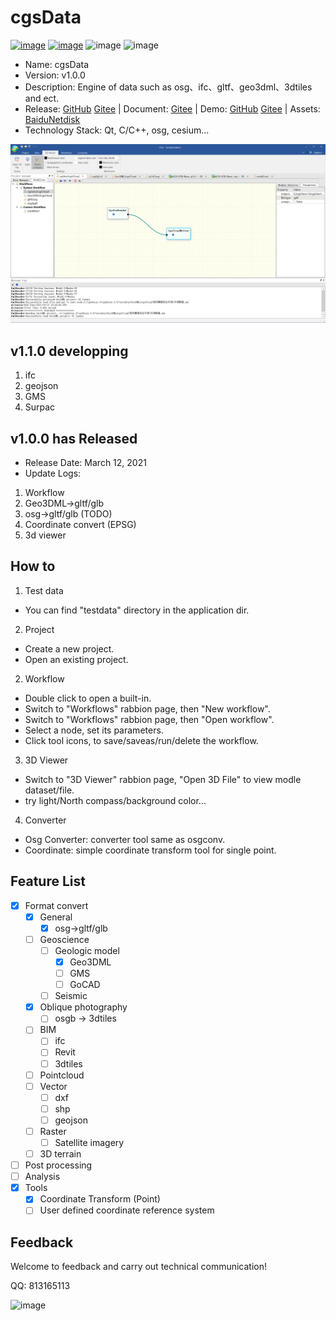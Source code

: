 # cgsData

[![image](https://img.shields.io/github/stars/CGSCloud/Data)](https://github.com/CGSCloud/Data/stargazers)
[![image](https://img.shields.io/github/issues/CGSCloud/Data)](https://github.com/CGSCloud/Data/issues)
![image](https://img.shields.io/github/languages/top/CGSCloud/Data)
![image](https://img.shields.io/github/commit-activity/w/CGSCloud/Data)


* Name: cgsData
* Version: v1.0.0
* Description: Engine of data such as osg、ifc、gltf、geo3dml、3dtiles and ect.
* Release: [GitHub]() [Gitee]() | Document: [Gitee]() | Demo: [GitHub]() [Gitee]() | Assets: [BaiduNetdisk]()
* Technology Stack: Qt, C/C++, osg, cesium...

<img src="https://github.com/CGSCloud/Data/blob/main/ui.png" /> 

## v1.1.0 developping

1. ifc
2. geojson
3. GMS
4. Surpac

## v1.0.0 has Released

* Release Date: March 12, 2021
* Update Logs:

1. Workflow
2. Geo3DML->gltf/glb
2. osg->gltf/glb (TODO)
3. Coordinate convert (EPSG)
4. 3d viewer

## How to

1. Test data
* You can find "testdata" directory in the application dir.
2. Project
* Create a new project.
* Open an existing project.
2. Workflow
* Double click to open a built-in.
* Switch to "Workflows" rabbion page, then "New workflow".
* Switch to "Workflows" rabbion page, then "Open workflow".
* Select a node, set its parameters.
* Click tool icons, to save/saveas/run/delete the workflow.
3. 3D Viewer
* Switch to "3D Viewer" rabbion page, "Open 3D File" to view modle dataset/file.
* try light/North compass/background color...
4. Converter
* Osg Converter: converter tool same as osgconv.
* Coordinate: simple coordinate transform tool for single point.

## Feature List

- [x] Format convert
  - [x] General
    - [x] osg->gltf/glb
  - [ ] Geoscience
    - [ ] Geologic model
      - [x] Geo3DML
      - [ ] GMS
      - [ ] GoCAD
    - [ ] Seismic
  - [x] Oblique photography
    - [ ] osgb -> 3dtiles
  - [ ] BIM
    - [ ] ifc
    - [ ] Revit
    - [ ] 3dtiles
  - [ ] Pointcloud
  - [ ] Vector
    - [ ] dxf
    - [ ] shp
    - [ ] geojson
  - [ ] Raster
    - [ ] Satellite imagery
  - [ ] 3D terrain
- [ ] Post processing
- [ ] Analysis
- [x] Tools
  - [x] Coordinate Transform (Point)
  - [ ] User defined coordinate reference system

## Feedback

Welcome to feedback and carry out technical communication!

QQ: 813165113

![image]()
